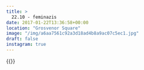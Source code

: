 ```yaml
---
title: >
  22.10 - feminazis
date: 2017-01-22T13:36:58+00:00
location: "Grosvenor Square"
image: "/img/a6aa7561c92a3d18ad4b8a9ac07c5ec1.jpg"
draft: false
instagram: true
---
```


{{<photo src="/img/a6aa7561c92a3d18ad4b8a9ac07c5ec1.jpg">}}
